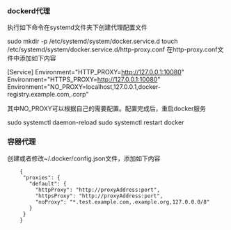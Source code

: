### dockerd代理

执行如下命令在systemd文件夹下创建代理配置文件

sudo mkdir -p /etc/systemd/system/docker.service.d
touch /etc/systemd/system/docker.service.d/http-proxy.conf
在http-proxy.conf文件中添加如下内容

[Service]
Environment="HTTP_PROXY=http://127.0.0.1:10080"
Environment="HTTPS_PROXY=http://127.0.0.1:10080"
Environment="NO_PROXY=localhost,127.0.0.1,docker-registry.example.com,.corp"


其中NO_PROXY可以根据自己的需要配置。配置完成后，重启docker服务

sudo systemctl daemon-reload
sudo systemctl restart docker

### 容器代理
创建或者修改~/.docker/config.json文件，添加如下内容
```
	{
	 "proxies": {
	   "default": {
	     "httpProxy": "http://proxyAddress:port",
	     "httpsProxy": "http://proxyAddress:port",
	     "noProxy": "*.test.example.com,.example.org,127.0.0.0/8"
	   }
	 }
	}
```